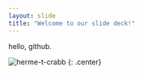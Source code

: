```yaml
---
layout: slide
title: "Welcome to our slide deck!"
---
```


hello, github.

![herme-t-crabb](https://octodex.github.com/images/herme-t-crabb.png)
{: .center}
